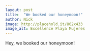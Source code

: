 ```yaml
---
layout: post
title:  "We booked our honeymoon!"
author: Nick
image: http://placehold.it/862x433
image_alt: Excellence Playa Mujeres
---
```

Hey, we booked our honeymoon!